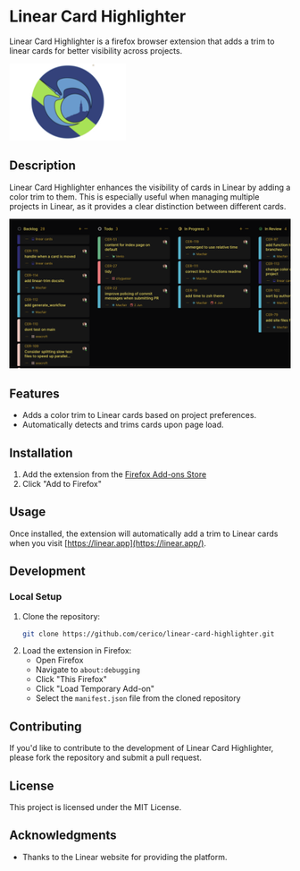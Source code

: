 # Linear Card Highlighter

Linear Card Highlighter is a firefox browser extension that adds a trim to linear cards for better visibility across projects.

<img src="icons/209.png" style="width: 209px" alt="logo" width="209"/>

## Description

Linear Card Highlighter enhances the visibility of cards in Linear by adding a color trim to them. This is especially useful when managing multiple projects in Linear, as it provides a clear distinction between different cards.

<img src="images/linear.png" style="width: 600px" alt="fpl screenshot 2" width="600"/>

## Features

- Adds a color trim to Linear cards based on project preferences.
- Automatically detects and trims cards upon page load.

## Installation

1. Add the extension from the [Firefox Add-ons Store](https://addons.mozilla.org/en-US/firefox/addon/linear-card-highlighter/)
2. Click "Add to Firefox"

## Usage

Once installed, the extension will automatically add a trim to Linear cards when you visit [https://linear.app](https://linear.app/).

## Development

### Local Setup

1. Clone the repository:
   ```bash
   git clone https://github.com/cerico/linear-card-highlighter.git
   ```
2. Load the extension in Firefox:
   - Open Firefox
   - Navigate to `about:debugging`
   - Click "This Firefox"
   - Click "Load Temporary Add-on"
   - Select the `manifest.json` file from the cloned repository

## Contributing

If you'd like to contribute to the development of Linear Card Highlighter, please fork the repository and submit a pull request.

## License

This project is licensed under the MIT License.

## Acknowledgments

- Thanks to the Linear website for providing the platform.
